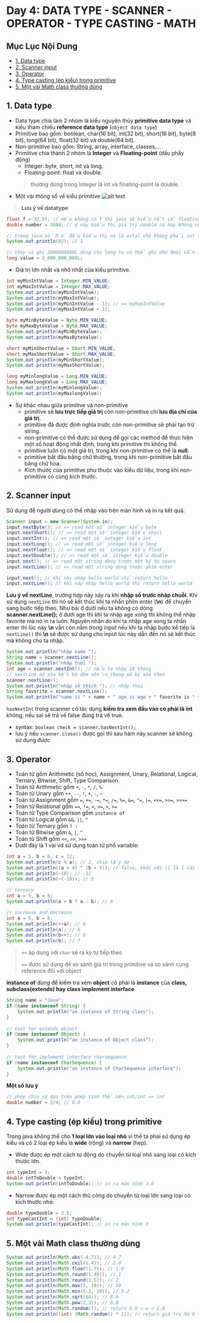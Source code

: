 # Day 4: DATA TYPE - SCANNER - OPERATOR - TYPE CASTING - MATH

## Mục Lục Nội Dung

- [1. Data type](#1-data-type)
- [2. Scanner input](#2-scanner-input)
- [3. Operator](#3-operator)
- [4. Type casting (ép kiểu) trong primitive](#4-type-casting-ép-kiểu-trong-primitive)
- [5. Một vài Math class thường dùng](#5-một-vài-math-class-thường-dùng)
     
## 1. Data type

- Data type chia làm 2 nhóm là kiểu nguyên thủy **primitive data type** và kiểu tham chiếu **reference data type** (`object data type`)
- Primitive bao gồm: boolean, char(16 bit), int(32 bit), short(16 bit), byte(8 bit), long(64 bit), float(32 bit) và double(64 bit).
- Non-primitive bao gồm: String, array, interface, classes,...
- Primitive chia thành 2 nhóm là **Integer** và **Floating-point** (dấu phẩy động)
  - Integer: byte, short, int và long.
  - Floating-point: float và double.
  > thường dùng trong Integer là int và floating-point là double.
- Một vài thông số về kiểu primitive
![alt text](/assets/day-02-primitive-data-type.jpg)

> **Lưu ý về datatype**

```java
float f = 32.5f; // nếu không có f thì java sẽ hiểu tất cả floating point đều là double
double number = 300d; // d này biểu thị giá trị double có hay không cũng được

// trong java số 0 ở đầu biểu thị nó là octal chứ không phải int thế nên 0 chỉ nên đi 1 mình trong int
System.out.println(02); // 1

// thay vì ghi 3000000000L dùng cho long ta có thể ghi như dưới vẫn in ra 3000000000
long value = 3_000_000_000L;
```

- Giá trị lớn nhất và nhỏ nhất của kiểu primitive.

```java
int myMinIntValue = Integer.MIN_VALUE;
int myMaxIntValue = Integer.MAX_VALUE;
System.out.println(myMinIntValue);
System.out.println(myMaxIntValue);
System.out.println(myMinIntValue - 1); // == myMaxIntValue
System.out.println(myMaxIntValue + 1);

byte myMinByteValue = Byte.MIN_VALUE;
byte myMaxByteValue = Byte.MAX_VALUE;
System.out.println(myMinByteValue);
System.out.println(myMaxByteValue);

short myMinShortValue = Short.MIN_VALUE;
short myMaxShortValue = Short.MAX_VALUE;
System.out.println(myMinShortValue);
System.out.println(myMaxShortValue);

long myMinlongValue = Long.MIN_VALUE;
long myMaxlongValue = Long.MAX_VALUE;
System.out.println(myMinlongValue);
System.out.println(myMaxlongValue);
```

- Sự khác nhau giữa primitive và non-primitive
  - primitive sẽ **lưu trực tiếp giá trị** còn non-primitive chỉ **lưu địa chỉ của giá trị**.
  - primitive đã được định nghĩa trước còn non-primitive sẽ phải tạo trừ string.
  - non-primitive có thể được sử dụng để gọi các method để thực hiện một số hoạt động nhất định, trong khi primitive thì không thể.
  - primitive luôn có một giá trị, trong khi non-primitive có thể là **null**.
  - primitive bắt đầu bằng chữ thường, trong khi non-primitive bắt đầu bằng chữ hoa.
  - Kích thước của primitive phụ thuộc vào kiểu dữ liệu, trong khi non-primitive có cùng kích thước.

## 2. Scanner input

Sử dụng để người dùng có thể nhập vào trên màn hình và in ra kết quả.

```java
Scanner input = new Scanner(System.in);
input.nextByte(); // => read một số integer kiểu byte 
input.nextShort(); // => read một số integer kiểu short
input.nextInt(); // => read một số integer kiểu int 
input.nextLong(); // => read một số integer kiểu long 
input.nextFloat(); // => read một số integer kiểu float
input.nextDouble(); // => read một số integer kiểu double
input.next(); // => read một string dừng trước một ký tự space
input.nextLine(); // => read một string dừng trước phím enter

input.next(); // khi này nhập hello world chỉ return hello
input.nextLine(); // khi này nhập hello world thì return hello world
```

**Lưu ý về nextLine**, trường hợp này xảy ra khi **nhập số trước nhập chuỗi**. Khi sử dụng `nextLine` thì nó sẽ kết thúc khi ta nhấn phím enter (**\n**) để chuyển sang bước tiếp theo. Như bài ở dưới nếu ta không có dòng **scanner.nextLine();** ở dưới age thì khi ta nhập age xong thì không thể nhập favorite mà nó in ra luôn. Nguyên nhân do khi ta nhập age xong ta nhấn enter thì lúc này **\n** vẫn còn nằm trong input nếu khi ta nhập bước kế tiếp là `nextLine()` thì **\n** sẽ được sử dụng cho input lúc này dẫn đến nó sẽ kết thúc mà không cho ta nhập.

```java
System.out.println("nhập name ");
String name = scanner.nextLine();
System.out.println("nhập tuổi ");
int age = scanner.nextInt(); // nếu ta nhập 18 thong
// nextLine nó xóa hết bộ đệm nên \n_thong sẽ bị xóa theo
scanner.nextLine();
System.out.println("nhập sở thích "); // nhập thai
String favorite = scanner.nextLine();
System.out.println("name is " + name + " age is age + " favorite is " + favorite); // thai
```

`hasNextInt` trong scanner có tác dụng **kiểm tra xem đầu vào có phải là int** không, nếu sai sẽ trả về false đúng trả về true.

- syntax: `boolean check = scanner.hasNextInt();`
- lưu ý nếu `scanner.close()` được gọi thì sau hàm này scanner sẽ không sử dụng được

## 3. Operator

- Toán tử gồm Arithmetic (số học), Assignment, Unary, Relational, Logical, Ternary, Bitwise, Shift, Type Comparison.
- Toán tử Arithmetic gồm `+`, `-`, `*`, `/`, `%`.
- Toán tử Unary gồm `++`, `--`, `!`, `+`, `-`, `~`
- Toán tử Assignment gồm `=`, `+=`, `-=`, `*=`, `/=`, `%=`, `&=`, `^=`, `|=`, `<<=`, `>>=`, `>>>=` 
- Toán tử Relational gồm `==`, `!=`, `<`, `<=`, `>`, `>=`
- Toán tử Type Comparison gồm `instance of`
- Toán tử Logical gồm `&&`, `||`, `^`
- Toán tử Ternary gồm `? :`
- Toán tử Bitwise gồm `&`, `|`, `^`
- Toán tử Shift gồm `<<`, `>>`, `>>>`
- Dưới đây là 1 vài vd sử dụng toán tử phổ variable: 

```Java
int a = 5, b = 6, c = 12;
System.out.println(c % a); // 2, chia lấy dư
System.out.println((a > 4) ^ (b > 5)); // false, khác với || là 1 cái true nhưng không phải cả 2
System.out.println(~10); // -11
System.out.println(~(-10)); // 9
```

```java
// ternary
int a = 5, b = 6;
System.out.println(a > b ? a : b); // 6
```

```java
// increase and decrease
int a = 5, b = 6;
System.out.println(++a); // 6
System.out.println(a); // 6
System.out.println(b++); // 6
System.out.println(b); // 7
```

> `++` áp dụng với `char` sẽ ra ký tự tiếp theo
>
> `==` được sử dụng để so sánh giá trị trong primitive và so sánh cùng reference đối với object

**instance of** dùng để kiểm tra xem **object** có phải là **instance** của **class, subclass(extends) hay class implement interface**

```java
String name = "Java";
if (name instanceof String) {
    System.out.println("an instance of String class");
}
 
// test for extends object
if (name instanceof Object) {
    System.out.println("an instance of Object class");
}
 
// test for implement interface charsequence
if (name instanceof CharSequence) {
    System.out.println("an instance of CharSequence interface");
}
```

**Một số lưu ý**

```java
// phép chia sẽ dựa trên phép tính thế nên int/int => int
double number = 3/4; // 0.0
```

## 4. Type casting (ép kiểu) trong primitive

Trong java không thể cho **1 loại lớn vào loại nhỏ** vì thế ta phải sử dụng ép kiểu và có 2 loại ép kiểu là **wide** (rộng) và **narrow** (hẹp).
- Wide được ép một cách tự động do chuyển từ loại nhỏ sang loại có kích thước lớn.

```java
int typeInt = 3;
double intToDouble = typeInt;
System.out.println(intToDouble); // in ra màn hình 3.0
```

- Narrow được ép một cách thủ công do chuyển từ loại lớn sang loại có kích thước nhỏ:
```java
double typeDouble = 3.5;
int typeCastInt = (int) typeDouble;
System.out.println(typeCastInt); // in ra màn hình 3
```

## 5. Một vài Math class thường dùng

```Java
System.out.println(Math.abs(-4.7)); // 4.7
System.out.println(Math.ceil(1.4)); // 2.0
System.out.println(Math.floor(1.7)); // 1.0
System.out.println(Math.round(1.49)); // 1
System.out.println(Math.round(1.5)); // 2
System.out.println(Math.max(5, 10)); // 10
System.out.println(Math.min(5.2, 10)); // 5.2
System.out.println(Math.sqrt(64)); // 8.0
System.out.println(Math.pow(2,3)); // 8.0
System.out.println(Math.random()); // return 0.0 < x < 1.0
System.out.println((int) (Math.random() * 2)); // return giá trị từ 0 <= value < 2 
```
